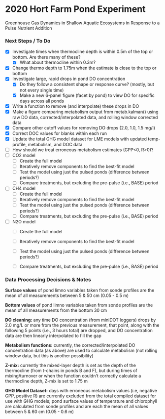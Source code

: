 # 2020 Hort Farm Pond Experiment

Greenhouse Gas Dynamics in Shallow Aquatic Ecosystems in Response to a Pulse Nutrient Addition


### Next Steps / To Do 

- [x] Investigate times when thermocline depth is within 0.5m of the top or bottom. Are there many of these?
  - [x] What about thermocline within 0.3m?
- [x] Change thermo depth to 1.75m when the estimate is close to the top or bottom 
- [x] Investigate large, rapid drops in pond DO concentration
  - [x] Do they follow a consistent shape or response curve? (mostly, but not every single time)
  - [x] Make a new 6-panel figure (facet by pond) to view DO for specific days across all ponds
- [x] Write a function to remove (and interpolate) these drops in DO
- [x] Make a figure comparing metabolism output from metab.kalman() using raw DO data, corrected/interpolated data, and rolling window corrected data
- [x] Compare other cutoff values for removing DO drops (2.0, 1.0, 1.5 mg/l)
- [x] Correct DOC values for blanks within each run
- [x] Update the total GHG model dataset for LME models with updated temp-profile, metabolism, and DOC data
- [ ] How should we treat erroneous metabolism estimates (GPP<0, R>0)?
- [ ] CO2 model
   - [ ] Create the full model
   - [ ] Iteratively remove components to find the best-fit model
   - [ ] Test the model using just the pulsed ponds (difference between periods?)
   - [ ] Compare treatments, but excluding the pre-pulse (i.e., BASE) period
- [ ] CH4 model
   - [ ] Create the full model
   - [ ] Iteratively remove components to find the best-fit model
   - [ ] Test the model using just the pulsed ponds (difference between periods?)
   - [ ] Compare treatments, but excluding the pre-pulse (i.e., BASE) period
- [ ] N2O model
   - [ ] Create the full model
   - [ ] Iteratively remove components to find the best-fit model
   - [ ] Test the model using just the pulsed ponds (difference between periods?)
   - [ ] Compare treatments, but excluding the pre-pulse (i.e., BASE) period



### Data Processing Decisions & Notes

**Surface values** of pond limno variables taken from sonde profiles are the mean of all measurements between 5 & 50 cm (0.05 - 0.5 m)

**Bottom values** of pond limno variables taken from sonde profiles are the mean of all measurements from the bottom 30 cm

**DO cleaning:** any time DO concentration (from miniDOT loggers) drops by 2.0 mg/L or more from the previous measurement, that point, along with the following 5 points (i.e., 3 hours total) are dropped, and DO concentration data are then linearly interpolated to fill the gap

**Metabolism functions:** currently, the corrected/interpolated DO concentration data (as above) are used to calculate metabolism (not rolling window data, but this is another possibility)

**Z-mix:** currently the mixed-layer depth is set as the depth of the thermocline (from t-chains in ponds B and F), but during times of mixing/turnover or when the function couldn't correctly calculate a thermocline depth, Z-mix is set to 1.75 m

**GHG Model Dataset:** days with erroneous metabolism values (i.e, negative GPP, positive R) are currently excluded from the total compiled dataset for use with GHG models; pond surface values of temperature and chlorophyll are calculated from sonde profiles and are each the mean of all values between 5 & 60 cm (0.05 - 0.6 m)
